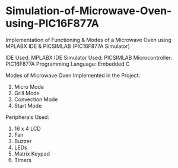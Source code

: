 # Simulation-of-Microwave-Oven-using-PIC16F877A
Implementation of Functioning &amp; Modes of a Microwave Oven using MPLABX IDE &amp; PICSIMLAB (PIC16F877A Simulator)

IDE Used: MPLABX IDE
Simulator Used: PICSIMLAB
Microcontroller: PIC16F877A
Programming Language: Embedded C

Modes of Microwave Oven Implemented in the Project:
1) Micro Mode
2) Grill Mode
3) Convection Mode
4) Start Mode

Peripherals Used:
1) 16 x 4 LCD
2) Fan
3) Buzzer
4) LEDs
5) Matrix Keypad
6) Timers
